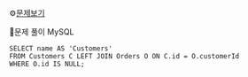 ⚙[문제보기](https://leetcode.com/problems/customers-who-never-order/)



🔎문제 풀이
MySQL
```MySQL
SELECT name AS 'Customers'
FROM Customers C LEFT JOIN Orders O ON C.id = O.customerId
WHERE O.id IS NULL;
```
